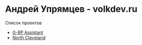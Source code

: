 # Андрей Упрямцев - volkdev.ru
Список проектов
- [G-RP Assistant](https://hurricane-dev.github.io/gassistant)
- [North Cleveland](https://hurricane-dev.github.io/north-cleveland)

